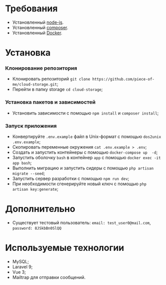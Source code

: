 # Требования

* Установленный [node-js](https://nodejs.org/en/download/).
* Установленный [composer](https://getcomposer.org/download/).
* Установленный [Docker](https://docs.docker.com/engine/install/).

# Установка

### Клонирование репозитория
* Клонировать репозиторий `git clone https://github.com/piece-of-me/cloud-storage.git`;
* Перейти в папку storage `cd cloud-storage`;

### Установка пакетов и зависимостей
* Установить зависимости с помощью `npm install` и `composer install`;

### Запуск приложения
- Конвертируйте `.env.example` файл в Unix-формат с помощью `dos2unix .env.example`;
- Скопировать переменные окружения `cat .env.example > .env`;
- Создать и запустить контейнеры с помощью `docker-compose up  -d`;
- Запустить оболочку `bash` в контейнер `app` с помощью `docker exec -it app bash`;
- Выполнить миграцию и запустить сидеры с помощью `php artisan migrate --seed`;
- Запустить сервер разработки с помощью `npm run dev`;
- При необходимости сгенерируйте новый ключ с помощью `php artisan key:generate`;

# Дополнительно
- Существует тестовый пользователь: `email: test_user0@mail.com`, `password: 8JSkbBn0SlQQ`

# Используемые технологии

- MySQL;
- Laravel 9;
- Vue 3;
- Mailtrap для отправки сообщений.